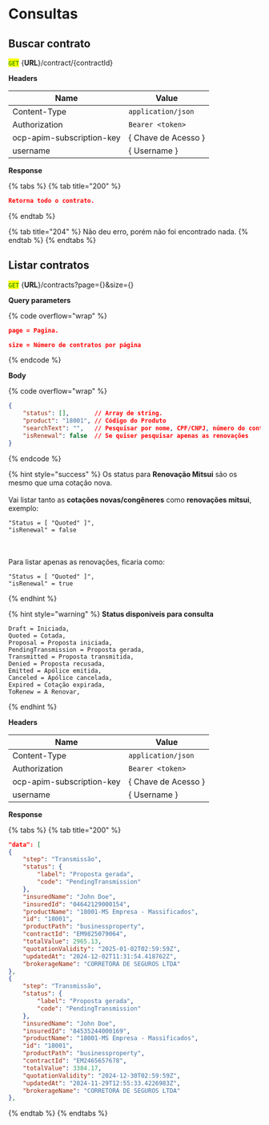 # Consultas

## Buscar contrato

<mark style="color:green;">`GET`</mark> {**URL**}/contract/{contractId}

**Headers**

| Name                      | Value               |
| ------------------------- | ------------------- |
| Content-Type              | `application/json`  |
| Authorization             | `Bearer <token>`    |
| ocp-apim-subscription-key | { Chave de Acesso } |
| username                  | { Username }        |

**Response**

{% tabs %}
{% tab title="200" %}
```json
Retorna todo o contrato.
```
{% endtab %}

{% tab title="204" %}
Não deu erro, porém não foi encontrado nada.
{% endtab %}
{% endtabs %}



## Listar contratos

<mark style="color:green;">`GET`</mark> {**URL**}/contracts?page={}\&size={}

**Query parameters**

{% code overflow="wrap" %}
```json
page = Pagina.

size = Número de contratos por página
```
{% endcode %}

**Body**

{% code overflow="wrap" %}
```json
{
    "status": [],       // Array de string.
    "product": "18001", // Código do Produto
    "searchText": "",   // Pesquisar por nome, CPF/CNPJ, número do contrato
    "isRenewal": false  // Se quiser pesquisar apenas as renovações
}
```
{% endcode %}

{% hint style="success" %}
Os status para **Renovação Mitsui** são os mesmo que uma cotação nova. \
\
Vai listar tanto as **cotações novas/congêneres** como **renovações mitsui**, exemplo:

```
"Status = [ "Quoted" ]",
"isRenewal" = false
```

\
\
Para listar apenas as renovações, ficaria como:

```
"Status = [ "Quoted" ]",
"isRenewal" = true
```
{% endhint %}

{% hint style="warning" %}
**Status disponiveis para consulta**&#x20;

```
Draft = Iniciada,
Quoted = Cotada,
Proposal = Proposta iniciada,
PendingTransmission = Proposta gerada,
Transmitted = Proposta transmitida,
Denied = Proposta recusada,
Emitted = Apólice emitida,
Canceled = Apólice cancelada,
Expired = Cotação expirada,
ToRenew = A Renovar,
```
{% endhint %}

**Headers**

| Name                      | Value               |
| ------------------------- | ------------------- |
| Content-Type              | `application/json`  |
| Authorization             | `Bearer <token>`    |
| ocp-apim-subscription-key | { Chave de Acesso } |
| username                  | { Username }        |

**Response**

{% tabs %}
{% tab title="200" %}
```json
"data": [
{
    "step": "Transmissão",
    "status": {
        "label": "Proposta gerada",
        "code": "PendingTransmission"
    },
    "insuredName": "John Doe",
    "insuredId": "04642129000154",
    "productName": "18001-MS Empresa - Massificados",
    "id": "18001",
    "productPath": "businessproperty",
    "contractId": "EM9825079064",
    "totalValue": 2965.13,
    "quotationValidity": "2025-01-02T02:59:59Z",
    "updatedAt": "2024-12-02T11:31:54.418762Z",
    "brokerageName": "CORRETORA DE SEGUROS LTDA"
},
{
    "step": "Transmissão",
    "status": {
        "label": "Proposta gerada",
        "code": "PendingTransmission"
    },
    "insuredName": "John Doe",
    "insuredId": "84535244000169",
    "productName": "18001-MS Empresa - Massificados",
    "id": "18001",
    "productPath": "businessproperty",
    "contractId": "EM2465657678",
    "totalValue": 3384.17,
    "quotationValidity": "2024-12-30T02:59:59Z",
    "updatedAt": "2024-11-29T12:55:33.4226983Z",
    "brokerageName": "CORRETORA DE SEGUROS LTDA"
},
```
{% endtab %}
{% endtabs %}

